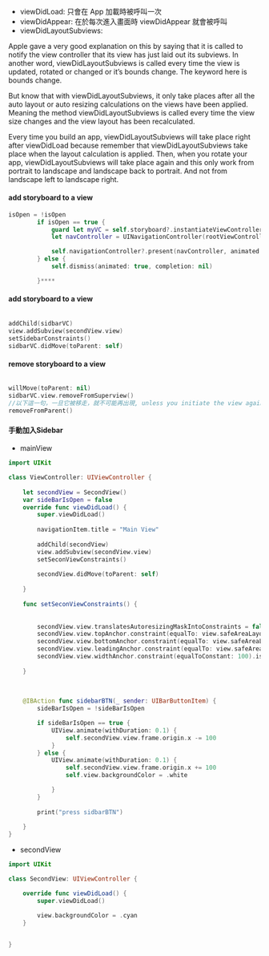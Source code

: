 ####
- viewDidLoad: 只會在 App 加載時被呼叫一次
- viewDidAppear: 在於每次進入畫面時 viewDidAppear 就會被呼叫
- viewDidLayoutSubviews: 

Apple gave a very good explanation on this by saying that it is called to notify the view controller that its view has just laid out its subviews. In another word, viewDidLayoutSubviews is called every time the view is updated, rotated or changed or it’s bounds change. The keyword here is bounds change.
        
But know that with viewDidLayoutSubviews, it only take places after all the auto layout or auto resizing calculations on the views have been applied. Meaning the method viewDidLayoutSubviews is called every time the view size changes and the view layout has been recalculated.

Every time you build an app, viewDidLayoutSubviews will take place right after viewDidLoad because remember that viewDidLayoutSubviews take place when the layout calculation is applied. Then, when you rotate your app, viewDidLayoutSubviews will take place again and this only work from portrait to landscape and landscape back to portrait. And not from landscape left to landscape right. 


#### add storyboard to a view 
```Swift
isOpen = !isOpen
        if isOpen == true {
            guard let myVC = self.storyboard?.instantiateViewController(withIdentifier: "SidebarVC") else { return }
            let navController = UINavigationController(rootViewController: myVC)

            self.navigationController?.present(navController, animated: true, completion: nil)
        } else {
            self.dismiss(animated: true, completion: nil)

        }****
```


#### add storyboard to a view 

```Swift
         
addChild(sidbarVC)
view.addSubview(secondView.view)
setSidebarConstraints()
sidbarVC.didMove(toParent: self)

```
#### remove storyboard to a view 

```Swift
         
willMove(toParent: nil)
sidbarVC.view.removeFromSuperview()
//以下這一句，一旦它被移走，就不可能再出現, unless you initiate the view again.
removeFromParent()
```


#### 手動加入Sidebar
- mainView
```Swift
import UIKit

class ViewController: UIViewController {
    
    let secondView = SecondView()
    var sideBarIsOpen = false
    override func viewDidLoad() {
        super.viewDidLoad()
        
        navigationItem.title = "Main View"
        
        addChild(secondView)
        view.addSubview(secondView.view)
        setSeconViewConstraints()
        
        secondView.didMove(toParent: self)
        
    }
    
    func setSeconViewConstraints() {
        
        
        secondView.view.translatesAutoresizingMaskIntoConstraints = false
        secondView.view.topAnchor.constraint(equalTo: view.safeAreaLayoutGuide.topAnchor).isActive = true
        secondView.view.bottomAnchor.constraint(equalTo: view.safeAreaLayoutGuide.bottomAnchor).isActive = true
        secondView.view.leadingAnchor.constraint(equalTo: view.safeAreaLayoutGuide.trailingAnchor, constant: 0).isActive = true
        secondView.view.widthAnchor.constraint(equalToConstant: 100).isActive = true
        
    }
    
    
    
    @IBAction func sidebarBTN(_ sender: UIBarButtonItem) {
        sideBarIsOpen = !sideBarIsOpen

        if sideBarIsOpen == true {
            UIView.animate(withDuration: 0.1) {
                self.secondView.view.frame.origin.x -= 100                
            }
        } else {
            UIView.animate(withDuration: 0.1) {
                self.secondView.view.frame.origin.x += 100
                self.view.backgroundColor = .white

            }
        }
       
        print("press sidbarBTN")
    
    }
}


```
- secondView
```Swift
import UIKit

class SecondView: UIViewController {

    override func viewDidLoad() {
        super.viewDidLoad()

        view.backgroundColor = .cyan
    }
    

}
```
